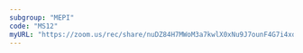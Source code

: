 ```yaml
---
subgroup: "MEPI"
code: "MS12"
myURL: "https://zoom.us/rec/share/nuDZ84H7MWoM3a7kwlX0xNu9J7ounF4G7i4xoMy2VTW2NiqoEld0aTAU1PTMySwm.pKus2keIXzwx-XZ0?startTime=1623841365000"
---
```

